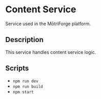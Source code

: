 # Content Service

Service used in the MōtriForge platform.

## Description

This service handles content service logic.

## Scripts
- `npm run dev`
- `npm run build`
- `npm start`
